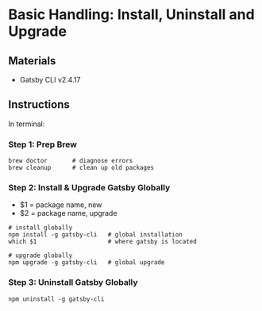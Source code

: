 # Basic Handling: Install, Uninstall and Upgrade

## Materials
* Gatsby CLI v2.4.17

## Instructions
In terminal:

### Step 1: Prep Brew
```
brew doctor       # diagnose errors
brew cleanup      # clean up old packages
```

### Step 2: Install & Upgrade Gatsby Globally
- $1 = package name, new
- $2 = package name, upgrade

```
# install globally
npm install -g gatsby-cli   # global installation
which $1                    # where gatsby is located

# upgrade globally
npm upgrade -g gatsby-cli   # global upgrade
```

### Step 3: Uninstall Gatsby Globally
```
npm uninstall -g gatsby-cli
```
